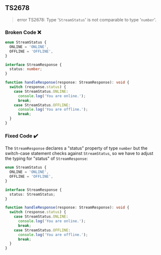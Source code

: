 ## TS2678

> error TS2678: Type '`StreamStatus`' is not comparable to type '`number`'.

### Broken Code ❌

```ts
enum StreamStatus {
  ONLINE = 'ONLINE',
  OFFLINE = 'OFFLINE',
}

interface StreamResponse {
  status: number;
}

function handleResponse(response: StreamResponse): void {
  switch (response.status) {
    case StreamStatus.ONLINE:
      console.log('You are online.');
      break;
    case StreamStatus.OFFLINE:
      console.log('You are offline.');
      break;
  }
}
```

### Fixed Code ✔️

The `StreamResponse` declares a "status" property of type `number` but the switch-case statement checks against `StreamStatus`, so we have to adjust the typing for "status" of `StreamResponse`:

```ts
enum StreamStatus {
  ONLINE = 'ONLINE',
  OFFLINE = 'OFFLINE',
}

interface StreamResponse {
  status: StreamStatus;
}

function handleResponse(response: StreamResponse): void {
  switch (response.status) {
    case StreamStatus.ONLINE:
      console.log('You are online.');
      break;
    case StreamStatus.OFFLINE:
      console.log('You are offline.');
      break;
  }
}
```
